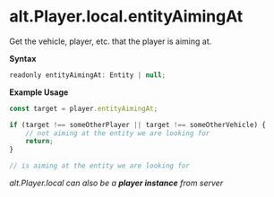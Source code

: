 # alt.Player.local.entityAimingAt

Get the vehicle, player, etc. that the player is aiming at.

**Syntax**

```js
readonly entityAimingAt: Entity | null;
```

**Example Usage**

```js
const target = player.entityAimingAt;

if (target !== someOtherPlayer || target !== someOtherVehicle) {
    // not aiming at the entity we are looking for
    return;
}

// is aiming at the entity we are looking for
```

_alt.Player.local can also be a **player instance** from server_
